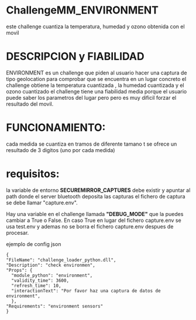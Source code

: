 # ChallengeMM_ENVIRONMENT

este challenge cuantiza la temperatura, humedad y ozono obtenida con el movil

# DESCRIPCION y FIABILIDAD
ENVIRONMENT es un challenge que piden al usuario hacer una captura de tipo geolocation para comprobar que se encuentra en un lugar concreto
el challenge obtiene la temperatura cuantizada , la humedad cuantizada y el ozono cuantizado
el challenge tiene una fiabilidad media porque el usuario puede saber los parametros del lugar pero  pero es muy dificil forzar el resultado del movil. 

# FUNCIONAMIENTO:
cada medida se cuantiza en tramos de diferente tamano t se ofrece un resultado de 3 digitos (uno por cada medida)


# requisitos:
la variable de entorno **SECUREMIRROR_CAPTURES** debe existir y apuntar al path donde el server bluetooth deposita las capturas
el fichero de captura se debe llamar "capture.env".

Hay una variable en el challenge  llamada **"DEBUG_MODE"** que la puedes cambiar a True o False. En caso True en lugar del fichero capture.env se usa test.env y ademas no se borra el fichero capture.env despues de procesar. 

ejemplo de config json
```
{
"FileName": "challenge_loader_python.dll",
"Description": "check environmen",
"Props": {
  "module_python": "environment",
  "validity_time": 3600,
  "refresh_time": 10,
  "interactionText": "Por favor haz una captura de datos de environment",
  },
"Requirements": "environment sensors" 
}
```

